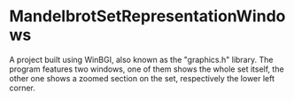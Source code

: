 # MandelbrotSetRepresentationWindows
A project built using WinBGI, also known as the "graphics.h" library. The program features two windows, one of them shows the whole set itself, the other one shows a zoomed section on the set, respectively the lower left corner.
